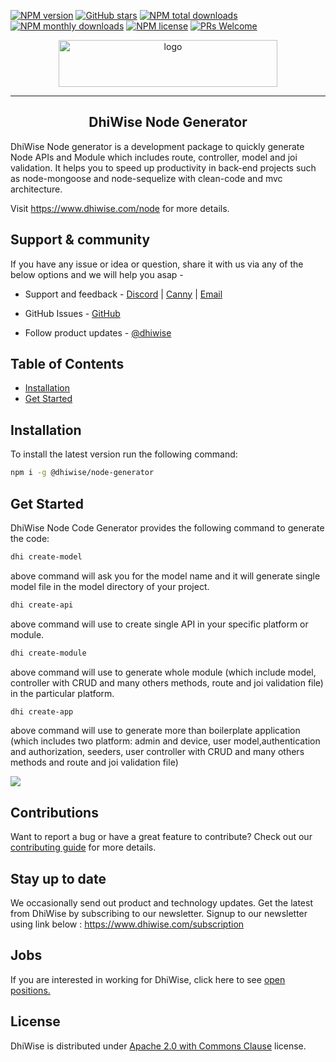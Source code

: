 
[![NPM version](https://img.shields.io/npm/v/@dhiwise/node-generator?style=flat-square&color=1e88e5)](https://www.npmjs.com/package/@dhiwise/node-generator)
[![GitHub stars](https://img.shields.io/github/stars/DhiWise/dhiwise-node-generator?style=flat-square&color=yellow)](https://github.com/DhiWise/dhiwise-node-generator)
[![NPM total downloads](https://img.shields.io/npm/dt/@dhiwise/node-generator.svg?style=flat-square)](https://npmcharts.com/compare/@dhiwise/node-generator?minimal=true)
[![NPM monthly downloads](https://img.shields.io/npm/dm/@dhiwise/node-generator.svg?style=flat-square&color=03a9f4)](https://npmcharts.com/compare/@dhiwise/node-generator?minimal=true)
[![NPM license](https://img.shields.io/npm/l/@dhiwise/node-generator?style=flat-square)](https://www.npmjs.com/package/@dhiwise/node-generator)
[![PRs Welcome](https://img.shields.io/badge/PRs-welcome-brightgreen.svg?style=flat-square&color=66bb6a)](https://github.com/DhiWise/dhiwise-node-generator/issues)

<p align="center">
<a href="https://github.com/DhiWise/dhiwise-node-generator">
<img height="75" width="350" src="https://development-dhvs.s3.ap-south-1.amazonaws.com/uploads/user-profile/logo.jpg" alt="logo" />
<hr/>
</a>
<h2 align="center">DhiWise Node Generator </h2>
<p align="center">

DhiWise Node generator is a development package to quickly generate Node APIs and Module which includes route, controller, model and joi validation. It helps you to speed up productivity in back-end projects such as node-mongoose and node-sequelize with clean-code and mvc architecture.

Visit https://www.dhiwise.com/node for more details.
<br />

## Support & community
If you have any issue or idea or question, share it with us via any of the below options and we will help you asap - 
<br/>

* Support and feedback - <a href="https://discord.com/invite/hTuNauNjyJ">Discord</a> | <a href="https://dhiwise.canny.io/">Canny</a> | <a href="http://help@gmail.com">Email</a>

* GitHub Issues - <a href="https://github.com/DhiWise/dhiwise-node-generator/issues">GitHub</a>

* Follow product updates - <a href="https://twitter.com/dhiwise">@dhiwise</a>

</p>

##  Table of Contents

* [Installation](#installation)
* [Get Started](#get-started)

##  Installation

To install the latest version run the following command:

```sh
npm i -g @dhiwise/node-generator
```

##  Get Started

DhiWise Node Code Generator provides the following command to generate the code:

```sh
dhi create-model
```

above command will ask you for the model name and it will generate single model file in the model directory of your project.
<br />

```sh
dhi create-api
```
above command will use to create single API in your specific platform or module.
<br />

```sh
dhi create-module
```
above command will use to generate whole module (which include model, controller with CRUD and many others methods, route and joi validation file) in the particular platform.
<br />

```sh
dhi create-app
```
above command will use to generate more than boilerplate application (which includes two platform: admin and device,  user model,authentication and authorization, seeders, user controller with CRUD and many others methods and route and joi validation file)
<br />

<img src="https://development-dhvs.s3.ap-south-1.amazonaws.com/uploads/user-profile/cli.gif" />

## Contributions
Want to report a bug or have a great feature to contribute? Check out our <a href="https://github.com/DhiWise/dhiwise-node-generator/blob/master/CONTRIBUTING.md">contributing guide</a> for more details.

## Stay up to date
We occasionally send out product and technology updates. Get the latest from DhiWise by subscribing to our newsletter. Signup to our newsletter using link below : 
https://www.dhiwise.com/subscription

## Jobs
If you are interested in working for DhiWise, click here to see <a href="https://dhiwise.zohorecruit.in/jobs/Careers/">open positions.</a>

## License
DhiWise is distributed under <a href="https://github.com/DhiWise/dhiwise-node-generator/blob/master/LICENSE">Apache 2.0 with Commons Clause</a> license.
